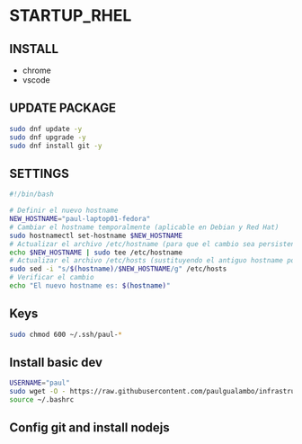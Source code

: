 # STARTUP_RHEL

## INSTALL

- chrome
- vscode

## UPDATE PACKAGE

```sh
sudo dnf update -y
sudo dnf upgrade -y
sudo dnf install git -y
```

## SETTINGS

```sh
#!/bin/bash

# Definir el nuevo hostname
NEW_HOSTNAME="paul-laptop01-fedora"
# Cambiar el hostname temporalmente (aplicable en Debian y Red Hat)
sudo hostnamectl set-hostname $NEW_HOSTNAME
# Actualizar el archivo /etc/hostname (para que el cambio sea persistente después de reiniciar)
echo $NEW_HOSTNAME | sudo tee /etc/hostname
# Actualizar el archivo /etc/hosts (sustituyendo el antiguo hostname por el nuevo)
sudo sed -i "s/$(hostname)/$NEW_HOSTNAME/g" /etc/hosts
# Verificar el cambio
echo "El nuevo hostname es: $(hostname)"

```

## Keys

```sh
sudo chmod 600 ~/.ssh/paul-*
```

## Install basic dev

```sh
USERNAME="paul"
sudo wget -O - https://raw.githubusercontent.com/paulgualambo/infrastructure-tools/main/linux/config_install_software_dev_rhel.sh | bash -s -- "$USERNAME"
source ~/.bashrc

```

## Config git and install nodejs